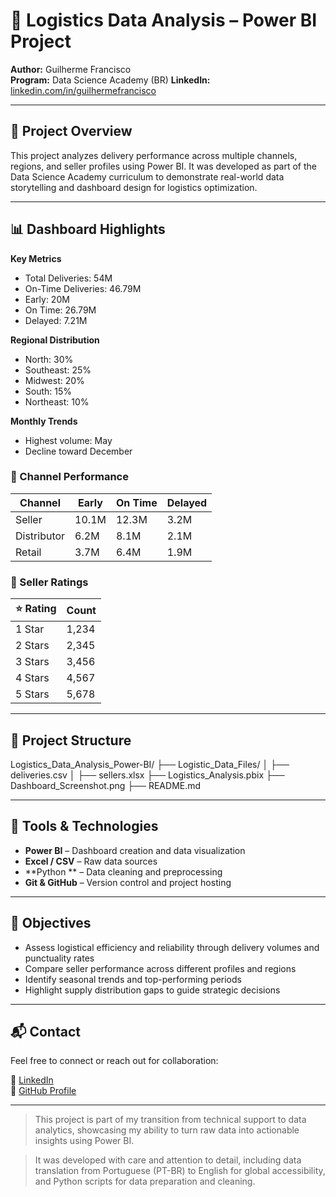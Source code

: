 # 🚚 Logistics Data Analysis – Power BI Project

**Author:** Guilherme Francisco  
**Program:** Data Science Academy (BR) 
**LinkedIn:** [linkedin.com/in/guilhermefrancisco](https://www.linkedin.com/in/guilherme-francisco-9320591b5/)

---

## 📌 Project Overview

This project analyzes delivery performance across multiple channels, regions, and seller profiles using Power BI. It was developed as part of the Data Science Academy curriculum to demonstrate real-world data storytelling and dashboard design for logistics optimization.

---

## 📊 Dashboard Highlights

**Key Metrics**
- Total Deliveries: 54M  
- On-Time Deliveries: 46.79M  
- Early: 20M  
- On Time: 26.79M  
- Delayed: 7.21M  

**Regional Distribution**
- North: 30%  
- Southeast: 25%  
- Midwest: 20%  
- South: 15%  
- Northeast: 10%  

**Monthly Trends**
- Highest volume: May  
- Decline toward December


### 🔹 Channel Performance
| Channel      | Early | On Time | Delayed |
|--------------|-------|---------|---------|
| Seller       | 10.1M | 12.3M   | 3.2M    |
| Distributor  | 6.2M  | 8.1M    | 2.1M    |
| Retail       | 3.7M  | 6.4M    | 1.9M    |

### 🔹 Seller Ratings
| ⭐ Rating | Count |
|----------|-------|
| 1 Star   | 1,234 |
| 2 Stars  | 2,345 |
| 3 Stars  | 3,456 |
| 4 Stars  | 4,567 |
| 5 Stars  | 5,678 |

---

## 📁 Project Structure

Logistics_Data_Analysis_Power-BI/ ├── Logistic_Data_Files/ │ ├── deliveries.csv │ ├── sellers.xlsx ├── Logistics_Analysis.pbix ├── Dashboard_Screenshot.png ├── README.md  


---

## 🧰 Tools & Technologies

- **Power BI** – Dashboard creation and data visualization  
- **Excel / CSV** – Raw data sources  
- **Python ** – Data cleaning and preprocessing  
- **Git & GitHub** – Version control and project hosting

---

## 🎯 Objectives

- Assess logistical efficiency and reliability through delivery volumes and punctuality rates  
- Compare seller performance across different profiles and regions  
- Identify seasonal trends and top-performing periods  
- Highlight supply distribution gaps to guide strategic decisions

---

## 📬 Contact

Feel free to connect or reach out for collaboration:

📧 [LinkedIn](https://www.linkedin.com/in/guilherme-francisco-9320591b5/)  
📂 [GitHub Profile](https://github.com/GuihJF)

---

> This project is part of my transition from technical support to data analytics, showcasing my ability to turn raw data into actionable insights using Power BI.

> It was developed with care and attention to detail, including data translation from Portuguese (PT-BR) to English for global accessibility, and Python scripts for data preparation and cleaning.

